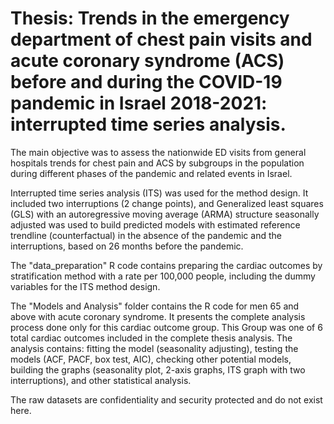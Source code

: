 # Thesis: Trends in the emergency department of chest pain visits and acute coronary syndrome (ACS) before and during the COVID-19 pandemic in Israel 2018-2021: interrupted time series analysis.
The main objective was to assess the nationwide ED visits from general hospitals trends for chest pain and ACS by subgroups in the population during different phases of the pandemic and related events in Israel.

Interrupted time series analysis (ITS) was used for the method design. It included two interruptions (2 change points), and Generalized least squares (GLS) with an autoregressive moving average (ARMA) structure seasonally adjusted was used to build predicted models with estimated reference trendline (counterfactual) in the absence of the pandemic and the interruptions, based on 26 months before the pandemic.

The "data_preparation" R code contains preparing the cardiac outcomes by stratification method with a rate per 100,000 people, including the dummy variables for the ITS method design. 

The "Models and Analysis" folder contains the R code for men 65 and above with acute coronary syndrome. It presents the complete analysis process done only for this cardiac outcome group. This Group was one of 6 total cardiac outcomes included in the complete thesis analysis.
The analysis contains: fitting the model (seasonality adjusting), testing the models (ACF, PACF, box test, AIC), checking other potential models, building the graphs (seasonality plot, 2-axis graphs, ITS graph with two interruptions), and other statistical analysis.

The raw datasets are confidentiality and security protected and do not exist here. 
